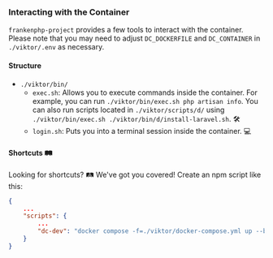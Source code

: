 ### Interacting with the Container

`frankenphp-project` provides a few tools to interact with the container. Please note that you may need to adjust `DC_DOCKERFILE` and `DC_CONTAINER` in `./viktor/.env` as necessary.

#### Structure
- `./viktor/bin/`
    - `exec.sh`: Allows you to execute commands inside the container. For example, you can run `./viktor/bin/exec.sh php artisan info`. You can also run scripts located in `./viktor/scripts/d/` using `./viktor/bin/exec.sh ./viktor/bin/d/install-laravel.sh`. 🛠️
    - `login.sh`: Puts you into a terminal session inside the container. 💻

#### Shortcuts 🛤️ 

Looking for shortcuts? 🛤️ We've got you covered! Create an npm script like this:

```json
{
    ...
    "scripts": {
        ...
        "dc-dev": "docker compose -f=./viktor/docker-compose.yml up --build -d"
    }
}

```